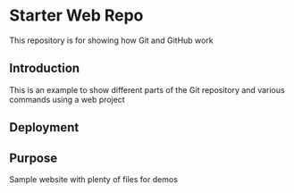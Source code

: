 # Starter Web Repo

This repository is for showing how Git and GitHub work

## Introduction

This is an example to show different parts of the Git repository and various commands using a web project

## Deployment


## Purpose

Sample website with plenty of files for demos

